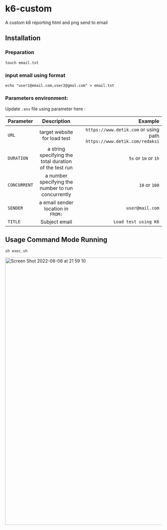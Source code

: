 # k6-custom

A custom k6 reporting html and png send to email

## Installation

### Preparation
```shell
touch email.txt
```

### input email using format
```shell
echo "user1@email.com,user2@gmal.com" > email.txt
```

### Parameters environment:

Update `.env` file using parameter here :

| Parameter        | Description                                                | Example                           |
| --------------- |:-----------------------------------------------------------:| ---------------------------------:|
| `URL`           | target website for load test  | `https://www.detik.com` or using path `https://www.detik.com/redaksi` |
| `DURATION`      | a string specifying the total duration of the test run      |   `5s` or `1m` or `1h` |
| `CONCURRENT`      | a number specifying the number to run concurrently    |   `10` or `100` |
| `SENDER`      | a email sender location in `FROM:`       |  `user@mail.com` |
| `TITLE`      | Subject email       |    `Load test using K6` |

## Usage Command Mode Running

```shell
sh exec.sh
```

<img width="858" alt="Screen Shot 2022-06-06 at 21 59 10" src="https://user-images.githubusercontent.com/4769529/172187422-90286649-1144-4553-b5c1-c9e53b5783eb.png">
